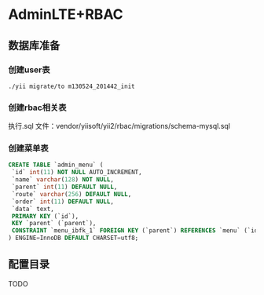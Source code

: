 # AdminLTE+RBAC

## 数据库准备
### 创建user表
`./yii migrate/to m130524_201442_init`
### 创建rbac相关表
执行.sql 文件：vendor/yiisoft/yii2/rbac/migrations/schema-mysql.sql

### 创建菜单表
```sql
CREATE TABLE `admin_menu` (  
 `id` int(11) NOT NULL AUTO_INCREMENT,  
 `name` varchar(128) NOT NULL,  
 `parent` int(11) DEFAULT NULL,  
 `route` varchar(256) DEFAULT NULL,  
 `order` int(11) DEFAULT NULL,  
 `data` text,  
 PRIMARY KEY (`id`),  
 KEY `parent` (`parent`),  
 CONSTRAINT `menu_ibfk_1` FOREIGN KEY (`parent`) REFERENCES `menu` (`id`) ON DELETE SET NULL ON UPDATE CASCADE
) ENGINE=InnoDB DEFAULT CHARSET=utf8;
```

## 配置目录
TODO
